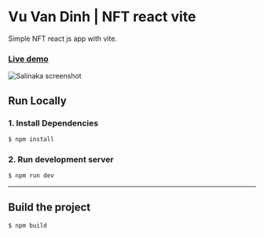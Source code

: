 # Vu Van Dinh | NFT react vite
Simple NFT react js app with vite.

### [Live demo](https://vuvandinh123.github.io/vvd-nft/)

![Salinaka screenshot](https://github.com/vuvandinh123/vvd-nft/blob/master/vvd-nft.jpeg)

## Run Locally
### 1. Install Dependencies
```sh
$ npm install
```
### 2. Run development server
```sh 
$ npm run dev
```

---

## Build the project
```sh
$ npm build
```
